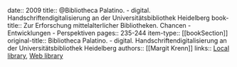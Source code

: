 date:: 2009
title:: @Bibliotheca Palatino. - digital. Handschriftendigitalisierung an der Universitätsbibliothek Heidelberg
book-title:: Zur Erforschung mittelalterlicher Bibliotheken. Chancen - Entwicklungen - Perspektiven
pages:: 235-244
item-type:: [[bookSection]]
original-title:: Bibliotheca Palatino. - digital. Handschriftendigitalisierung an der Universitätsbibliothek Heidelberg
authors:: [[Margit Krenn]]
links:: [Local library](zotero://select/groups/2386895/items/957F9KYN), [Web library](https://www.zotero.org/groups/2386895/items/957F9KYN)
